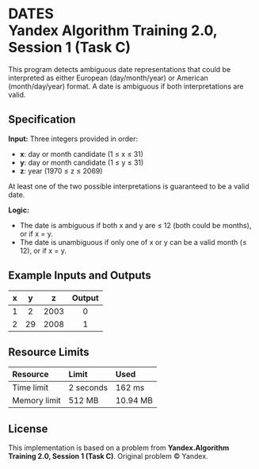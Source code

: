 # DATES <br> Yandex Algorithm Training 2.0, Session 1 (Task C)

This program detects ambiguous date representations that could be interpreted as either European (day/month/year) or American (month/day/year) format. A date is ambiguous if both interpretations are valid.

## Specification

**Input:**
Three integers provided in order:

- **x**: day or month candidate (1 ≤ x ≤ 31)
- **y**: day or month candidate (1 ≤ y ≤ 31)
- **z**: year (1970 ≤ z ≤ 2069)

At least one of the two possible interpretations is guaranteed to be a valid date.

**Logic:**

- The date is ambiguous if both x and y are ≤ 12 (both could be months), or if x = y.
- The date is unambiguous if only one of x or y can be a valid month (≤ 12), or if x = y.


## Example Inputs and Outputs

| x | y | z | Output |
| :--: | :--: | :--: | :--: |
| 1 | 2 | 2003 | 0 |
| 2 | 29 | 2008 | 1 |

## Resource Limits

| Resource | Limit | Used |
| :-- | :-- | :-- |
| Time limit | 2 seconds | 162 ms |
| Memory limit | 512 MB | 10.94 MB |

## License

This implementation is based on a problem from **Yandex.Algorithm Training 2.0, Session 1 (Task C)**.
Original problem © Yandex.
